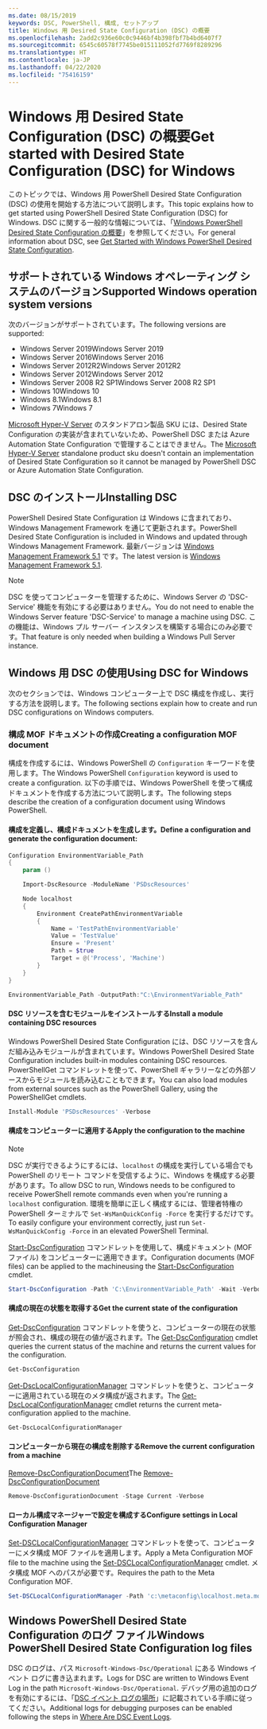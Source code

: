 ```yaml
---
ms.date: 08/15/2019
keywords: DSC, PowerShell, 構成, セットアップ
title: Windows 用 Desired State Configuration (DSC) の概要
ms.openlocfilehash: 2add2c936e60c0c9446bf4b398fbf7b4bd6407f7
ms.sourcegitcommit: 6545c60578f7745be015111052fd7769f8289296
ms.translationtype: HT
ms.contentlocale: ja-JP
ms.lasthandoff: 04/22/2020
ms.locfileid: "75416159"
---
```

# <a name="get-started-with-desired-state-configuration-dsc-for-windows"></a><span data-ttu-id="ccf81-103">Windows 用 Desired State Configuration (DSC) の概要</span><span class="sxs-lookup"><span data-stu-id="ccf81-103">Get started with Desired State Configuration (DSC) for Windows</span></span>

<span data-ttu-id="ccf81-104">このトピックでは、Windows 用 PowerShell Desired State Configuration (DSC) の使用を開始する方法について説明します。</span><span class="sxs-lookup"><span data-stu-id="ccf81-104">This topic explains how to get started using PowerShell Desired State Configuration (DSC) for Windows.</span></span>
<span data-ttu-id="ccf81-105">DSC に関する一般的な情報については、「[Windows PowerShell Desired State Configuration の概要](../overview/overview.md)」を参照してください。</span><span class="sxs-lookup"><span data-stu-id="ccf81-105">For general information about DSC, see [Get Started with Windows PowerShell Desired State Configuration](../overview/overview.md).</span></span>

## <a name="supported-windows-operation-system-versions"></a><span data-ttu-id="ccf81-106">サポートされている Windows オペレーティング システムのバージョン</span><span class="sxs-lookup"><span data-stu-id="ccf81-106">Supported Windows operation system versions</span></span>

<span data-ttu-id="ccf81-107">次のバージョンがサポートされています。</span><span class="sxs-lookup"><span data-stu-id="ccf81-107">The following versions are supported:</span></span>

- <span data-ttu-id="ccf81-108">Windows Server 2019</span><span class="sxs-lookup"><span data-stu-id="ccf81-108">Windows Server 2019</span></span>
- <span data-ttu-id="ccf81-109">Windows Server 2016</span><span class="sxs-lookup"><span data-stu-id="ccf81-109">Windows Server 2016</span></span>
- <span data-ttu-id="ccf81-110">Windows Server 2012R2</span><span class="sxs-lookup"><span data-stu-id="ccf81-110">Windows Server 2012R2</span></span>
- <span data-ttu-id="ccf81-111">Windows Server 2012</span><span class="sxs-lookup"><span data-stu-id="ccf81-111">Windows Server 2012</span></span>
- <span data-ttu-id="ccf81-112">Windows Server 2008 R2 SP1</span><span class="sxs-lookup"><span data-stu-id="ccf81-112">Windows Server 2008 R2 SP1</span></span>
- <span data-ttu-id="ccf81-113">Windows 10</span><span class="sxs-lookup"><span data-stu-id="ccf81-113">Windows 10</span></span>
- <span data-ttu-id="ccf81-114">Windows 8.1</span><span class="sxs-lookup"><span data-stu-id="ccf81-114">Windows 8.1</span></span>
- <span data-ttu-id="ccf81-115">Windows 7</span><span class="sxs-lookup"><span data-stu-id="ccf81-115">Windows 7</span></span>

<span data-ttu-id="ccf81-116">[Microsoft Hyper-V Server](/windows-server/virtualization/hyper-v/hyper-v-server-2016) のスタンドアロン製品 SKU には、Desired State Configuration の実装が含まれていないため、PowerShell DSC または Azure Automation State Configuration で管理することはできません。</span><span class="sxs-lookup"><span data-stu-id="ccf81-116">The [Microsoft Hyper-V Server](/windows-server/virtualization/hyper-v/hyper-v-server-2016) standalone product sku doesn't contain an implementation of Desired State Configuration so it cannot be managed by PowerShell DSC or Azure Automation State Configuration.</span></span>

## <a name="installing-dsc"></a><span data-ttu-id="ccf81-117">DSC のインストール</span><span class="sxs-lookup"><span data-stu-id="ccf81-117">Installing DSC</span></span>

<span data-ttu-id="ccf81-118">PowerShell Desired State Configuration は Windows に含まれており、Windows Management Framework を通じて更新されます。</span><span class="sxs-lookup"><span data-stu-id="ccf81-118">PowerShell Desired State Configuration is included in Windows and updated through Windows Management Framework.</span></span> <span data-ttu-id="ccf81-119">最新バージョンは [Windows Management Framework 5.1](https://www.microsoft.com/en-us/download/details.aspx?id=54616) です。</span><span class="sxs-lookup"><span data-stu-id="ccf81-119">The latest version is [Windows Management Framework 5.1](https://www.microsoft.com/en-us/download/details.aspx?id=54616).</span></span>

> [!NOTE]
> <span data-ttu-id="ccf81-120">DSC を使ってコンピューターを管理するために、Windows Server の 'DSC-Service' 機能を有効にする必要はありません。</span><span class="sxs-lookup"><span data-stu-id="ccf81-120">You do not need to enable the Windows Server feature 'DSC-Service' to manage a machine using DSC.</span></span>
> <span data-ttu-id="ccf81-121">この機能は、Windows プル サーバー インスタンスを構築する場合にのみ必要です。</span><span class="sxs-lookup"><span data-stu-id="ccf81-121">That feature is only needed when building a Windows Pull Server instance.</span></span>

## <a name="using-dsc-for-windows"></a><span data-ttu-id="ccf81-122">Windows 用 DSC の使用</span><span class="sxs-lookup"><span data-stu-id="ccf81-122">Using DSC for Windows</span></span>

<span data-ttu-id="ccf81-123">次のセクションでは、Windows コンピューター上で DSC 構成を作成し、実行する方法を説明します。</span><span class="sxs-lookup"><span data-stu-id="ccf81-123">The following sections explain how to create and run DSC configurations on Windows computers.</span></span>

### <a name="creating-a-configuration-mof-document"></a><span data-ttu-id="ccf81-124">構成 MOF ドキュメントの作成</span><span class="sxs-lookup"><span data-stu-id="ccf81-124">Creating a configuration MOF document</span></span>

<span data-ttu-id="ccf81-125">構成を作成するには、Windows PowerShell の `Configuration` キーワードを使用します。</span><span class="sxs-lookup"><span data-stu-id="ccf81-125">The Windows PowerShell `Configuration` keyword is used to create a configuration.</span></span>
<span data-ttu-id="ccf81-126">以下の手順では、Windows PowerShell を使って構成ドキュメントを作成する方法について説明します。</span><span class="sxs-lookup"><span data-stu-id="ccf81-126">The following steps describe the creation of a configuration document using Windows PowerShell.</span></span>

#### <a name="define-a-configuration-and-generate-the-configuration-document"></a><span data-ttu-id="ccf81-127">構成を定義し、構成ドキュメントを生成します。</span><span class="sxs-lookup"><span data-stu-id="ccf81-127">Define a configuration and generate the configuration document:</span></span>

```powershell
Configuration EnvironmentVariable_Path
{
    param ()

    Import-DscResource -ModuleName 'PSDscResources'

    Node localhost
    {
        Environment CreatePathEnvironmentVariable
        {
            Name = 'TestPathEnvironmentVariable'
            Value = 'TestValue'
            Ensure = 'Present'
            Path = $true
            Target = @('Process', 'Machine')
        }
    }
}

EnvironmentVariable_Path -OutputPath:"C:\EnvironmentVariable_Path"
```

#### <a name="install-a-module-containing-dsc-resources"></a><span data-ttu-id="ccf81-128">DSC リソースを含むモジュールをインストールする</span><span class="sxs-lookup"><span data-stu-id="ccf81-128">Install a module containing DSC resources</span></span>

<span data-ttu-id="ccf81-129">Windows PowerShell Desired State Configuration には、DSC リソースを含んだ組み込みモジュールが含まれています。</span><span class="sxs-lookup"><span data-stu-id="ccf81-129">Windows PowerShell Desired State Configuration includes built-in modules containing DSC resources.</span></span>
<span data-ttu-id="ccf81-130">PowerShellGet コマンドレットを使って、PowerShell ギャラリーなどの外部ソースからモジュールを読み込むこともできます。</span><span class="sxs-lookup"><span data-stu-id="ccf81-130">You can also load modules from external sources such as the PowerShell Gallery, using the PowerShellGet cmdlets.</span></span>

```PowerShell
Install-Module 'PSDscResources' -Verbose
```

#### <a name="apply-the-configuration-to-the-machine"></a><span data-ttu-id="ccf81-131">構成をコンピューターに適用する</span><span class="sxs-lookup"><span data-stu-id="ccf81-131">Apply the configuration to the machine</span></span>

> [!NOTE]
> <span data-ttu-id="ccf81-132">DSC が実行できるようにするには、`localhost` の構成を実行している場合でも PowerShell のリモート コマンドを受信するように、Windows を構成する必要があります。</span><span class="sxs-lookup"><span data-stu-id="ccf81-132">To allow DSC to run, Windows needs to be configured to receive PowerShell remote commands even when you're running a `localhost` configuration.</span></span> <span data-ttu-id="ccf81-133">環境を簡単に正しく構成するには、管理者特権の PowerShell ターミナルで `Set-WsManQuickConfig -Force` を実行するだけです。</span><span class="sxs-lookup"><span data-stu-id="ccf81-133">To easily configure your environment correctly, just run `Set-WsManQuickConfig -Force` in an elevated PowerShell Terminal.</span></span>

<span data-ttu-id="ccf81-134">[Start-DscConfiguration](/powershell/module/psdesiredstateconfiguration/start-dscconfiguration) コマンドレットを使用して、構成ドキュメント (MOF ファイル) をコンピューターに適用できます。</span><span class="sxs-lookup"><span data-stu-id="ccf81-134">Configuration documents (MOF files) can be applied to the machineusing the [Start-DscConfiguration](/powershell/module/psdesiredstateconfiguration/start-dscconfiguration) cmdlet.</span></span>

```powershell
Start-DscConfiguration -Path 'C:\EnvironmentVariable_Path' -Wait -Verbose
```

#### <a name="get-the-current-state-of-the-configuration"></a><span data-ttu-id="ccf81-135">構成の現在の状態を取得する</span><span class="sxs-lookup"><span data-stu-id="ccf81-135">Get the current state of the configuration</span></span>

<span data-ttu-id="ccf81-136">[Get-DscConfiguration](/powershell/module/psdesiredstateconfiguration/get-dscconfiguration) コマンドレットを使うと、コンピューターの現在の状態が照会され、構成の現在の値が返されます。</span><span class="sxs-lookup"><span data-stu-id="ccf81-136">The [Get-DscConfiguration](/powershell/module/psdesiredstateconfiguration/get-dscconfiguration) cmdlet queries the current status of the machine and returns the current values for the configuration.</span></span>

```powershell
Get-DscConfiguration
```

<span data-ttu-id="ccf81-137">[Get-DscLocalConfigurationManager](/powershell/module/psdesiredstateconfiguration/get-dscLocalConfigurationManager) コマンドレットを使うと、コンピューターに適用されている現在のメタ構成が返されます。</span><span class="sxs-lookup"><span data-stu-id="ccf81-137">The [Get-DscLocalConfigurationManager](/powershell/module/psdesiredstateconfiguration/get-dscLocalConfigurationManager) cmdlet returns the current meta-configuration applied to the machine.</span></span>

```powershell
Get-DscLocalConfigurationManager
```

#### <a name="remove-the-current-configuration-from-a-machine"></a><span data-ttu-id="ccf81-138">コンピューターから現在の構成を削除する</span><span class="sxs-lookup"><span data-stu-id="ccf81-138">Remove the current configuration from a machine</span></span>

<span data-ttu-id="ccf81-139">[Remove-DscConfigurationDocument](/powershell/module/psdesiredstateconfiguration/remove-dscconfigurationdocument)</span><span class="sxs-lookup"><span data-stu-id="ccf81-139">The [Remove-DscConfigurationDocument](/powershell/module/psdesiredstateconfiguration/remove-dscconfigurationdocument)</span></span>

```powershell
Remove-DscConfigurationDocument -Stage Current -Verbose
```

#### <a name="configure-settings-in-local-configuration-manager"></a><span data-ttu-id="ccf81-140">ローカル構成マネージャーで設定を構成する</span><span class="sxs-lookup"><span data-stu-id="ccf81-140">Configure settings in Local Configuration Manager</span></span>

<span data-ttu-id="ccf81-141">[Set-DSCLocalConfigurationManager](/powershell/module/PSDesiredStateConfiguration/Set-DscLocalConfigurationManager) コマンドレットを使って、コンピューターにメタ構成 MOF ファイルを適用します。</span><span class="sxs-lookup"><span data-stu-id="ccf81-141">Apply a Meta Configuration MOF file to the machine using the [Set-DSCLocalConfigurationManager](/powershell/module/PSDesiredStateConfiguration/Set-DscLocalConfigurationManager) cmdlet.</span></span>
<span data-ttu-id="ccf81-142">メタ構成 MOF へのパスが必要です。</span><span class="sxs-lookup"><span data-stu-id="ccf81-142">Requires the path to the Meta Configuration MOF.</span></span>

```powershell
Set-DSCLocalConfigurationManager -Path 'c:\metaconfig\localhost.meta.mof' -Verbose
```

## <a name="windows-powershell-desired-state-configuration-log-files"></a><span data-ttu-id="ccf81-143">Windows PowerShell Desired State Configuration のログ ファイル</span><span class="sxs-lookup"><span data-stu-id="ccf81-143">Windows PowerShell Desired State Configuration log files</span></span>

<span data-ttu-id="ccf81-144">DSC のログは、パス `Microsoft-Windows-Dsc/Operational` にある Windows イベント ログに書き込まれます。</span><span class="sxs-lookup"><span data-stu-id="ccf81-144">Logs for DSC are written to Windows Event Log in the path `Microsoft-Windows-Dsc/Operational`.</span></span>
<span data-ttu-id="ccf81-145">デバッグ用の追加のログを有効にするには、「[DSC イベント ログの場所](/powershell/scripting/dsc/troubleshooting/troubleshooting#where-are-dsc-event-logs)」に記載されている手順に従ってください。</span><span class="sxs-lookup"><span data-stu-id="ccf81-145">Additional logs for debugging purposes can be enabled following the steps in [Where Are DSC Event Logs](/powershell/scripting/dsc/troubleshooting/troubleshooting#where-are-dsc-event-logs).</span></span>
